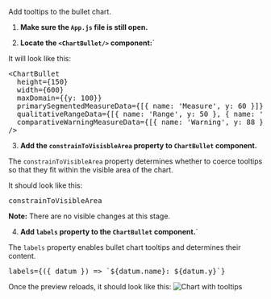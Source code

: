 Add tooltips to the bullet chart.

1) <strong>Make sure the `App.js` file is still open.</strong>

2) <strong>Locate the `<ChartBullet/>` component:</strong>`

It will look like this:

<pre class="file">
&lt;ChartBullet
  height={150}
  width={600}
  maxDomain={{y: 100}}
  primarySegmentedMeasureData={[{ name: &#39;Measure&#39;, y: 60 }]}
  qualitativeRangeData={[{ name: &#39;Range&#39;, y: 50 }, { name: &#39;Range&#39;, y: 75 }]}
  comparativeWarningMeasureData={[{ name: &#39;Warning&#39;, y: 88 }]}
/&gt;
</pre>

3) <strong>Add the `constrainToVisisbleArea` property to `ChartBullet` component.</strong>

The `constrainToVisibleArea` property determines whether to coerce tooltips so that they fit within the visible area of the chart.

It should look like this:

<pre class="file" data-target="clipboard">constrainToVisibleArea</pre>

<strong>Note:</strong> There are no visible changes at this stage.

4) <strong>Add `labels` property to the `ChartBullet` component.</strong>`

The `labels` property enables bullet chart tooltips and determines their content.

<pre class="file" data-target="clipboard">labels={({ datum }) =&gt; `${datum.name}: ${datum.y}`}</pre>

Once the preview reloads, it should look like this:
<img src="bullet-chart/assets/tooltips.png" alt="Chart with tooltips" style="box-shadow: rgba(3, 3, 3, 0)2) 0px 1)25px 2)5px 0px;" />
